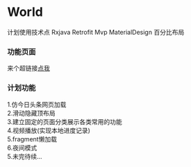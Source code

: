 # World
计划使用技术点 Rxjava Retrofit Mvp MaterialDesign 百分比布局
<h3>功能页面</h3>
来个超链接<a href="http://www.github.com">点我</a>
<h3>计划功能</h3>
1.仿今日头条网页加载</br>
2.滑动隐藏顶布局</br>
3.建立固定的页面分类展示各类常用的功能</br>
4.视频播放(实现本地进度记录)</br>
5.fragment懒加载</br>
6.夜间模式</br>
5.未完待续...

